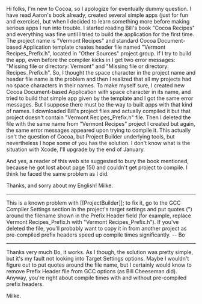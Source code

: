 Hi folks, I'm new to Cocoa, so I apologize for eventually dummy question. I have read Aaron's book already, created several simple apps (just for fun and exercise), but when I decided to learn something more before making serious apps I run into trouble. I started reading Bill's book "Cocoa Recipes" and everything was fine until I tried to build the application for the first time. The project name is "Vermont Recipes" and standard Cocoa Document-based Application template creates header file named "Vermont Recipes_Prefix.h", located in "Other Sources" project group. If I try to build the app, even before the compiler kicks in I get two error messages: "Missing file or directory: Vermont" and "Missing file or directory: Recipes_Prefix.h". So, I thought the space character in the project name and header file name is the problem and then I realized that all my projects had no space characters in their names. To make myself sure, I created new Cocoa Document-based Application with space character in its name, and tried to build that simple app given by the template and I got the same error messages. But I suppose there must be the way to built apps with that kind of names. I downloaded Bill's project files and actually compiled it but that project doesn't contain "Vermont Recipes_Prefix.h" file. Then I deleted the file with the same name from "Vermont Recipes" project I created but again, the same error messages appeared upon trying to compile it. This actually isn't the question of Cocoa, but Project Builder underlying tools, but nevertheless I hope some of you has the solution. I don't know what is the situation with Xcode, I'll upgrade by the end of January.

And yes, a reader of this web site suggested to bury the book mentioned, because he got lost about page 150 and couldn't get project to compile. I think he faced the same problem as I did.

Thanks, and sorry about my English!
Milke.

----

This is a known problem with [[ProjectBuilder]]; to fix it, go to the GCC Compiler Settings section in the project's target settings and put quotes (") around the filename shown in the Prefix Header field (for example, replace Vermont Recipes_Prefix.h with "Vermont Recipes_Prefix.h").  If you've deleted the file, you'll probably want to copy it in from another project as pre-compiled prefix headers speed up compile times significantly. -- Bo 

----

Thanks very much Bo, it works. As I though, the solution was pretty simple, but it's my fault not looking into Target Settings options. Maybe I wouldn't figure out to put quotes around the file name, but I certainly would know to remove Prefix Header file from GCC options (as Bill Cheeseman did). Anyway, you're right about compile times with and without pre-compiled prefix headers.

Milke.